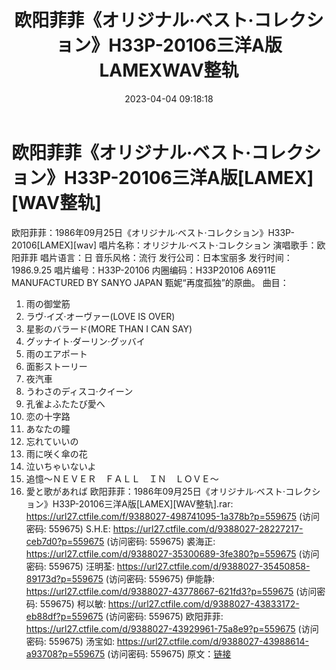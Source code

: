 ﻿---
title: 欧阳菲菲《オリジナル·ベスト·コレクション》H33P-20106三洋A版LAMEXWAV整轨
date: 2023-04-04 09:18:18
categories: WAV车载音乐、镜像
tags: 华语中文
---
# 欧阳菲菲《オリジナル·ベスト·コレクション》H33P-20106三洋A版[LAMEX][WAV整轨]

欧阳菲菲：1986年09月25日《オリジナル·ベスト·コレクション》H33P-20106[LAMEX][wav]
唱片名称：オリジナル·ベスト·コレクション
演唱歌手：欧阳菲菲
唱片语言：日
音乐风格：流行
发行公司：日本宝丽多
发行时间：1986.9.25
唱片编号：H33P-20106
内圈编码：H33P20106 A6911E MANUFACTURED BY SANYO JAPAN
甄妮“再度孤独”的原曲。
曲目：
01. 雨の御堂筋
02. ラヴ·イズ·オーヴァー(LOVE IS OVER)
03. 星影のバラード(MORE THAN I CAN SAY)
04. グッナイト·ダーリン·グッバイ
05. 雨のエアポート
06. 面影ストーリー
07. 夜汽車
08. うわさのディスコ·クイーン
09. 孔雀よふたたび愛へ
10. 恋の十字路
11. あなたの瞳
12. 忘れていいの
13. 雨に咲く傘の花
14. 泣いちゃいないよ
15. 追憶～ＮＥＶＥＲ　ＦＡＬＬ　ＩＮ　ＬＯＶＥ～
16. 愛と歌があれば
欧阳菲菲：1986年09月25日《オリジナル·ベスト·コレクション》H33P-20106三洋A版[LAMEX][WAV整轨].rar:
https://url27.ctfile.com/f/9388027-498741095-1a378b?p=559675
(访问密码: 559675)
S.H.E: https://url27.ctfile.com/d/9388027-28227217-ceb7d0?p=559675
(访问密码: 559675)
裘海正: https://url27.ctfile.com/d/9388027-35300689-3fe380?p=559675
(访问密码: 559675)
汪明荃: https://url27.ctfile.com/d/9388027-35450858-89173d?p=559675
(访问密码: 559675)
伊能静: https://url27.ctfile.com/d/9388027-43778667-621fd3?p=559675
(访问密码: 559675)
柯以敏: https://url27.ctfile.com/d/9388027-43833172-eb88df?p=559675
(访问密码: 559675)
欧阳菲菲: https://url27.ctfile.com/d/9388027-43929961-75a8e9?p=559675
(访问密码: 559675)
汤宝如: https://url27.ctfile.com/d/9388027-43988614-a93708?p=559675
(访问密码: 559675)
原文：[链接](https://blog.sina.com.cn/s/blog_1647c7e76010311a6.html)